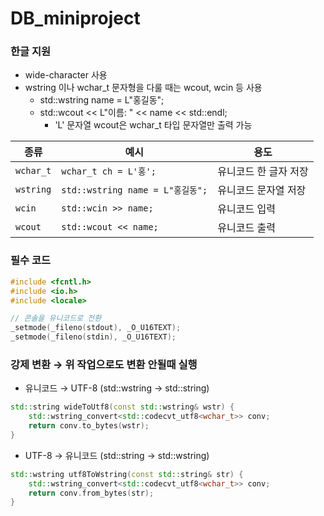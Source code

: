 # DB_miniproject


### 한글 지원
- wide-character 사용
- wstring 이나 wchar_t 문자형을 다룰 때는 wcout, wcin 등 사용
  - std::wstring name = L"홍길동";
  - std::wcout << L"이름: " << name << std::endl;
    - 'L' 문자열 wcout은 wchar_t 타입 문자열만 출력 가능
   
| 종류      | 예시                                 | 용도                 |
|-----------|--------------------------------------|----------------------|
| `wchar_t` | `wchar_t ch = L'홍';`                | 유니코드 한 글자 저장 |
| `wstring` | `std::wstring name = L"홍길동";`     | 유니코드 문자열 저장 |
| `wcin`    | `std::wcin >> name;`                 | 유니코드 입력        |
| `wcout`   | `std::wcout << name;`                | 유니코드 출력        |

### 필수 코드

```cpp
#include <fcntl.h>
#include <io.h>
#include <locale>

// 콘솔을 유니코드로 전환
_setmode(_fileno(stdout), _O_U16TEXT);
_setmode(_fileno(stdin), _O_U16TEXT);
```
### 강제 변환 → 위 작업으로도 변환 안될때 실행

- 유니코드 → UTF-8 (std::wstring → std::string)

```cpp
std::string wideToUtf8(const std::wstring& wstr) {
    std::wstring_convert<std::codecvt_utf8<wchar_t>> conv;
    return conv.to_bytes(wstr);
}

```

- UTF-8 → 유니코드 (std::string → std::wstring)
```cpp
std::wstring utf8ToWstring(const std::string& str) {
    std::wstring_convert<std::codecvt_utf8<wchar_t>> conv;
    return conv.from_bytes(str);
}

```
